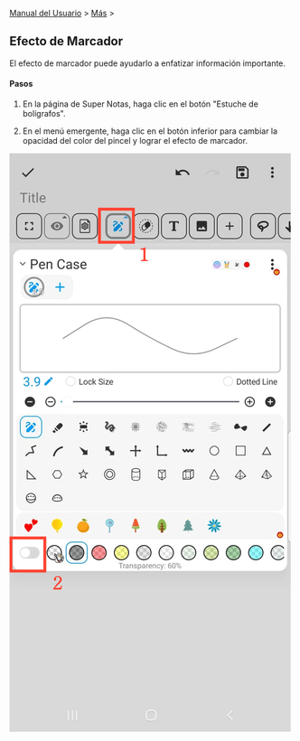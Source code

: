 [Manual del Usuario](/dragonnest/drawnote/manual/es) > [Más](/dragonnest/drawnote/manual/es/more) >

Efecto de Marcador
---
El efecto de marcador puede ayudarlo a enfatizar información importante.

#### Pasos
1. En la página de Super Notas, haga clic en el botón "Estuche de bolígrafos".

2. En el menú emergente, haga clic en el botón inferior para cambiar la opacidad del color del pincel y lograr el efecto de marcador.

![Efecto de Marcador](imgs/highlighter_effect1.png)